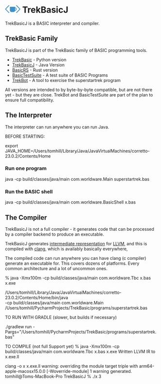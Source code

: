 # <img src="images/logo7.png" alt="Logo" width="50" height="25"> TrekBasicJ
TrekBasicJ is a BASIC interpreter and compiler. 

## TrekBasic Family
TrekBasicJ is part of the TrekBasic family of BASIC programming tools.
* [TrekBasic](https://github.com/cocode/TrekBASIC) - Python version
* [TrekBasicJ](https://github.com/cocode/TrekBasicJ) - Java Version
* [BasicRS](https://github.com/cocode/BasicRS) - Rust version
* [BasicTestSuite](https://github.com/cocode/BasicTestSuite) - A test suite of BASIC Programs
* [TrekBot](https://github.com/cocode/TrekBot) - A tool to exercise the superstartrek program

All versions are intended to by byte-by-byte compatible, but are not
there yet - but they are close. TrekBot and BasicTestSuite are part of the
plan to ensure full compatibility.

## The Interpreter 
The interpreter can run anywhere you can run Java.

BEFORE STARTING:

export JAVA_HOME=/Users/tomhill/Library/Java/JavaVirtualMachines/corretto-23.0.2/Contents/Home

### Run one program

java -cp build/classes/java/main com.worldware.Main superstartrek.bas

### Run the BASIC shell
java -cp build/classes/java/main com.worldware.BasicShell x.bas

## The Compiler
TrekBasicJ is not a full compiler - it generates code that can be 
processed by a compiler backend to produce an executable.

TrekBasicJ generates [intermediate representation](https://en.wikipedia.org/wiki/Intermediate_representation) for [LLVM](https://llvm.org/), and
this is compiled with [clang](https://clang.llvm.org/), which is availably basically 
everywhere,

The compiled code can run anywhere you can have clang (c compiler) generate an executable for. This covers dozens of
platforms. Every common architecture and a lot of uncommon ones.

% java -Xmx100m -cp build/classes/java/main com.worldware.Tbc x.bas x.exe







/Users/tomhill/Library/Java/JavaVirtualMachines/corretto-23.0.2/Contents/Home/bin/java \
  -cp build/classes/java/main com.worldware.Main \
  /Users/tomhill/PycharmProjects/TrekBasic/programs/superstartrek.bas
  

TO RUN WITH GRADLE (slower, but builds if necessary)

./gradlew run -Pargs="/Users/tomhill/PycharmProjects/TrekBasic/programs/superstartrek.bas"


TO COMPILE (not full Support yet)
% java -Xmx100m -cp build/classes/java/main com.worldware.Tbc x.bas x.exe 
Written LLVM IR to x.exe.ll

clang -o x x.exe.ll
warning: overriding the module target triple with arm64-apple-macosx15.0.0 [-Woverride-module]
1 warning generated.
tomhill@Toms-MacBook-Pro TrekBasicJ % ./x
3

